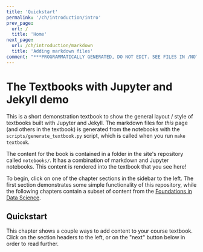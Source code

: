 ```yaml
---
title: 'Quickstart'
permalink: '/ch/introduction/intro'
prev_page:
  url: /
  title: 'Home'
next_page:
  url: /ch/introduction/markdown
  title: 'Adding markdown files'
comment: "***PROGRAMMATICALLY GENERATED, DO NOT EDIT. SEE FILES IN /NOTEBOOKS***"
---
```

# The Textbooks with Jupyter and Jekyll demo

This is a short demonstration textbook to show the general layout / style of textbooks built
with Jupyter and Jekyll. The markdown files for *this* page (and others in the textbook) is generated from the notebooks
with the `scripts/generate_textbook.py` script, which is called when you run `make textbook`.

The content for the book is contained in a folder in the site's repository called `notebooks/`. It has a
combination of markdown and Jupyter notebooks. This content is rendered into the textbook that you see here!

To begin, click on one of the chapter sections in the sidebar to the left. The first section demonstrates some
simple functionality of this repository, while the following chapters contain a subset of content from the
[Foundations in Data Science](https://inferentialthinking.com).

## Quickstart

This chapter shows a couple ways to add content to your course textbook. Click on the section headers
to the left, or on the "next" button below in order to read further.
